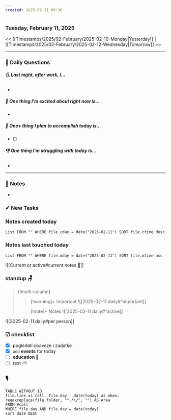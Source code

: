 ```yaml
---
created: 2025-02-11 09:36
---
```

### Tuesday, February 11, 2025

<< [[Timestamps/2025/02-February/2025-02-10-Monday|Yesterday]] | [[Timestamps/2025/02-February/2025-02-12-Wednesday|Tomorrow]] >>

---
### 📅 Daily Questions
##### 🌜 **Last night, after work, I...**
- 

##### 🙌 **One thing I'm excited about right now is...**
- 

##### 🚀 **One+ thing I plan to accomplish today is...**
- [ ] 

##### 👎 **One thing I'm struggling with today is...**
- 

---
### 📝 Notes
- 
### ✔ New Tasks

### Notes created today
```dataview
List FROM "" WHERE file.cday = date("2025-02-11") SORT file.ctime desc
```

### Notes last touched today
```dataview
List FROM "" WHERE file.mday = date("2025-02-11") SORT file.mtime asc
`````

![[Current or active#current notes 📓]]

### standup 🪑

> [!multi-column]
>> [!warning]+ Important
>> ![[2025-02-11 daily#^important]]
>
>> [!note]+ Notes
>> ![[2025-02-11 daily#^active]]

![[2025-02-11 daily#per person]]

### ☑ checklist
- [x] pogledati  obaveze i zadatke
- [x] `add` **events** for today
- [ ] **education 🎒**
- [ ] rest ⛅ 

### 🎙
```dataview
TABLE WITHOUT ID
file.link as call, file.day - date(today) as when, regexreplace(file.folder, "^.*\/", "") AS Area
FROM #call
WHERE file.day AND file.day = date(today)
sort date DESC
```
